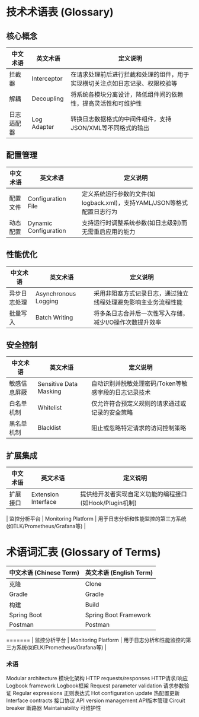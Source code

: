 <!-- by 朱淼佳 -->

# 技术术语表 (Glossary)

## 核心概念
| 中文术语         | 英文术语                     | 定义说明                                                                 |
|------------------|-----------------------------|--------------------------------------------------------------------------|
| 拦截器           | Interceptor                 | 在请求处理前后进行拦截和处理的组件，用于实现横切关注点如日志记录、权限校验等    |
| 解耦             | Decoupling                  | 将系统各模块分离设计，降低组件间的依赖性，提高灵活性和可维护性                   |
| 日志适配器       | Log Adapter                 | 转换日志数据格式的中间件组件，支持JSON/XML等不同格式的输出                        |

## 配置管理
| 中文术语         | 英文术语                     | 定义说明                                                                 |
|------------------|-----------------------------|--------------------------------------------------------------------------|
| 配置文件         | Configuration File          | 定义系统运行参数的文件(如logback.xml)，支持YAML/JSON等格式配置日志行为           |
| 动态配置         | Dynamic Configuration       | 支持运行时调整系统参数(如日志级别)而无需重启应用的能力                            |

## 性能优化
| 中文术语         | 英文术语                     | 定义说明                                                                 |
|------------------|-----------------------------|--------------------------------------------------------------------------|
| 异步日志处理     | Asynchronous Logging        | 采用非阻塞方式记录日志，通过独立线程处理避免影响主业务流程性能                      |
| 批量写入         | Batch Writing              | 将多条日志合并后一次性写入存储，减少I/O操作次数提升效率                           |

## 安全控制
| 中文术语         | 英文术语                     | 定义说明                                                                 |
|------------------|-----------------------------|--------------------------------------------------------------------------|
| 敏感信息屏蔽     | Sensitive Data Masking      | 自动识别并脱敏处理密码/Token等敏感字段的日志记录技术                            |
| 白名单机制       | Whitelist                  | 仅允许符合预定义规则的请求通过或记录的安全策略                                 |
| 黑名单机制       | Blacklist                  | 阻止或忽略特定请求的访问控制策略                                            |

## 扩展集成
| 中文术语         | 英文术语                     | 定义说明                                                                 |
|------------------|-----------------------------|--------------------------------------------------------------------------|
| 扩展接口         | Extension Interface         | 提供给开发者实现自定义功能的编程接口(如Hook/Plugin机制)                       |

| 监控分析平台     | Monitoring Platform         | 用于日志分析和性能监控的第三方系统(如ELK/Prometheus/Grafana等)                |


<!-- by 唐文广 -->
# 术语词汇表 (Glossary of Terms)

| 中文术语 (Chinese Term) | 英文术语 (English Term) |
|--------------------------|--------------------------|
| 克隆                     | Clone                   |
| Gradle                  | Gradle                   |
| 构建                     | Build                   |
| Spring Boot             | Spring Boot Framework    |
| Postman                 | Postman                  |
=======
| 监控分析平台     | Monitoring Platform         | 用于日志分析和性能监控的第三方系统(如ELK/Prometheus/Grafana等)                |

<!--by 伍师杰-->
### 术语
Modular architecture    模块化架构
HTTP requests/responses   HTTP请求/响应
Logbook framework   Logbook框架
Request parameter validation   请求参数验证
 Regular expressions       正则表达式
Hot configuration update   热配置更新
Interface contracts    接口协议
API version management   API版本管理
Circuit breaker   断路器
Maintainability   可维护性

